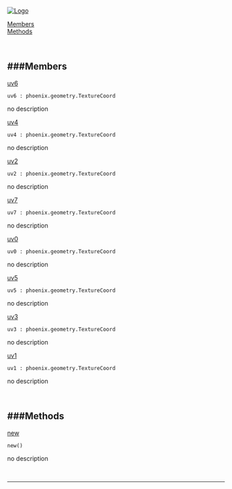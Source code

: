 
[![Logo](http://luxeengine.com/images/logo.png)](index.html)


[Members](#Members)   
[Methods](#Methods)   


&nbsp;   

<a class="lift" name="Members" ></a>
###Members   
---
<a class="lift" name="uv6" href="#uv6">uv6</a>



    uv6 : phoenix.geometry.TextureCoord

<span class="small_desc_flat"> no description </span>   

<a class="lift" name="uv4" href="#uv4">uv4</a>



    uv4 : phoenix.geometry.TextureCoord

<span class="small_desc_flat"> no description </span>   

<a class="lift" name="uv2" href="#uv2">uv2</a>



    uv2 : phoenix.geometry.TextureCoord

<span class="small_desc_flat"> no description </span>   

<a class="lift" name="uv7" href="#uv7">uv7</a>



    uv7 : phoenix.geometry.TextureCoord

<span class="small_desc_flat"> no description </span>   

<a class="lift" name="uv0" href="#uv0">uv0</a>



    uv0 : phoenix.geometry.TextureCoord

<span class="small_desc_flat"> no description </span>   

<a class="lift" name="uv5" href="#uv5">uv5</a>



    uv5 : phoenix.geometry.TextureCoord

<span class="small_desc_flat"> no description </span>   

<a class="lift" name="uv3" href="#uv3">uv3</a>



    uv3 : phoenix.geometry.TextureCoord

<span class="small_desc_flat"> no description </span>   

<a class="lift" name="uv1" href="#uv1">uv1</a>



    uv1 : phoenix.geometry.TextureCoord

<span class="small_desc_flat"> no description </span>   

&nbsp;   

<a class="lift" name="Methods" ></a>
###Methods   
---
<a class="lift" name="new" href="#new">new</a>



    new() 

<span class="small_desc_flat"> no description </span>   



&nbsp;
&nbsp;
&nbsp;

---  


&nbsp;   
&nbsp;   